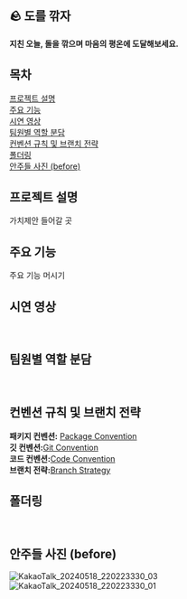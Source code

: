 ## 🪨 도를 깎자
**지친 오늘, 돌을 깎으며 마음의 평온에 도달해보세요.** </br> 

## 목차
[프로젝트 설명](#프로젝트-설명) </br>
[주요 기능](#주요-기능)</br>
[시연 영상](#시연-영상) </br>
[팀원별 역할 분담](#팀원별-역할-분담) </br>
[컨벤션 규칙 및 브랜치 전략](#컨벤션-규칙-및-브랜치-전략) </br>
[폴더링](#폴더링) </br>
[안주들 사진 (before)](#안주들-사진-(before)) </br>


## 프로젝트 설명 
가치제안 들어갈 곳 </br>

## 주요 기능 
주요 기능 머시기 </br>

## 시연 영상
</br>

## 팀원별 역할 분담
</br>

## 컨벤션 규칙 및 브랜치 전략
**패키지 컨벤션:** [Package Convention](https://www.notion.so/Package-Convention-e0f0046ceedb4398ba48dfcc762cd0f6) </br>
**깃 컨벤션:**[Git Convention](https://www.notion.so/Git-Convention-e0baf9c0f46c478e95b8e7533ea5516f) </br>
**코드 컨벤션:**[Code Convention](https://www.notion.so/Code-Convention-da3e51ab041f4ff9aa30f790117347d1) </br>
**브랜치 전략:**[Branch Strategy](https://www.notion.so/Branch-Strategy-294c42ae7da9436c911aa9f66c043911) </br>

## 폴더링
</br>

## 안주들 사진 (before)
![KakaoTalk_20240518_220223330_03](https://github.com/34th-SOPKATHON-ANDROID-TEAM3/Android/assets/109855280/cf9b91c5-8794-49ca-9355-72b60e95203d) </br>
![KakaoTalk_20240518_220223330_01](https://github.com/34th-SOPKATHON-ANDROID-TEAM3/Android/assets/109855280/39af2da2-3335-4908-bb58-b54c149daf09)
